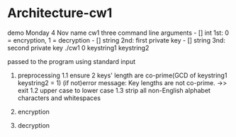 # Architecture-cw1

demo Monday 4 Nov
name cw1
three command line arguments
	- [] int 1st: 0 = encryption, 1 = decryption 
	- [] string 2nd: first private key
	- [] string 3nd: second private key
	./cw1 0 keystring1 keystring2

	
passed to the program using standard input
1. preprocessing
	1.1 ensure 2 keys' length are co-prime(GCD of keystring1 keystring2 = 1)
		(if not)error message: Key lengths are not co-prime. ->> exit
	1.2 upper case to lower case
	1.3 strip all non-English alphabet characters and whitespaces
2. encryption


3. decryption

